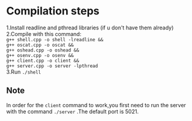 # Compilation steps
1.Install readline and pthread libraries (if u don't have them already) <br/>
2.Compile with this command: <br/> ```g++ shell.cpp -o shell -lreadline &&``` <br/> ```g++ oscat.cpp -o oscat && ```<br/>```g++ oshead.cpp -o oshead &&```<br/>``` g++ osenv.cpp -o osenv && ```<br/>```g++ client.cpp -o client && ```<br/>```g++ server.cpp -o server -lpthread``` <br/>
3.Run ```./shell```
## Note
In order for the ```client``` command to work,you first need to run the server with the command ```./server``` .The default port is 5021.
